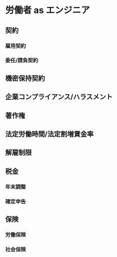 # 労働者 as エンジニア
## 契約
### 雇用契約


### 委任/請負契約

## 機密保持契約

## 企業コンプライアンス/ハラスメント

## 著作権

## 法定労働時間/法定割増賃金率

## 解雇制限

## 税金
### 年末調整

### 確定申告

## 保険
### 労働保険

### 社会保険
